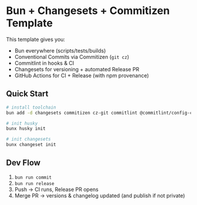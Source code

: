 # Bun + Changesets + Commitizen Template

This template gives you:
- Bun everywhere (scripts/tests/builds)
- Conventional Commits via Commitizen (`git cz`)
- Commitlint in hooks & CI
- Changesets for versioning + automated Release PR
- GitHub Actions for CI + Release (with npm provenance)

## Quick Start

```bash
# install toolchain
bun add -d changesets commitizen cz-git commitlint @commitlint/config-conventional @changesets/changelog-github husky lint-staged

# init husky
bunx husky init

# init changesets
bunx changeset init
```

## Dev Flow
1. `bun run commit`
2. `bun run release`
3. Push → CI runs, Release PR opens
4. Merge PR → versions & changelog updated (and publish if not private)
